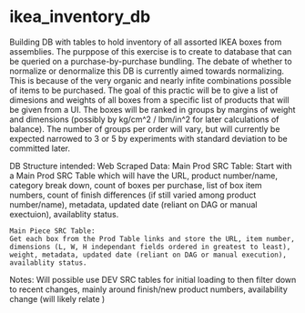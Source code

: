 # ikea_inventory_db
Building DB with tables to hold inventory of all assorted IKEA boxes from assemblies. The purppose of this exercise is to create to database that can be queried on a purchase-by-purchase bundling. The debate of whether to normalize or denormalize this DB is currently aimed towards normalizing. This is because of the very organic and nearly infite combinations possible of items to be purchased. The goal of this practic will be to give a list of dimesions and weights of all boxes from a specific list of products that will be given from a UI. The boxes will be ranked in groups by margins of weight and dimensions (possibly by kg/cm^2 / lbm/in^2 for later calculations of balance). The number of groups per order will vary, but will currently be expected narrowed to 3 or 5 by experiments with standard deviation to be committed later.

DB Structure intended:
Web Scraped Data:
    Main Prod SRC Table:
    Start with a Main Prod SRC Table which will have the URL, product number/name, category break down, count of boxes per purchase, list of box item numbers, count of finish differences (if still varied among product number/name), metadata, updated date (reliant on DAG or manual exectuion), availablity status.
    
    Main Piece SRC Table:
    Get each box from the Prod Table links and store the URL, item number, dimensions (L, W, H independant fields ordered in greatest to least), weight, metadata, updated date (reliant on DAG or manual execution), availablity status.

Notes: Will possible use DEV SRC tables for initial loading to then filter down to recent changes, mainly around finish/new product numbers, availability change (will likely relate )
